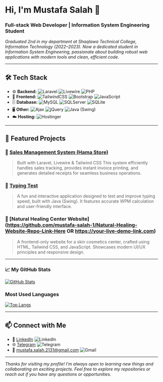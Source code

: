 
# Hi, I'm Mustafa Salah 👋
### Full-stack Web Developer | Information System Engineering Student

_Graduated 2nd in my department at Shaqlawa Technical College, Information Technology (2022–2023)._
_Now a dedicated student in Information System Engineering, passionate about building robust web applications with modern tools and clean, efficient code._

---

## 🛠 Tech Stack

- ⚙️ **Backend:** ![Laravel](https://img.shields.io/badge/Laravel-FF2D20?style=for-the-badge&logo=laravel&logoColor=white) ![Livewire](https://img.shields.io/badge/Livewire-4B5563?style=for-the-badge&logo=livewire&logoColor=white) ![PHP](https://img.shields.io/badge/PHP-777BB4?style=for-the-badge&logo=php&logoColor=white)
- 💅 **Frontend:** ![TailwindCSS](https://img.shields.io/badge/Tailwind_CSS-38B2AC?style=for-the-badge&logo=tailwind-css&logoColor=white) ![Bootstrap](https://img.shields.io/badge/Bootstrap-563D7C?style=for-the-badge&logo=bootstrap&logoColor=white) ![JavaScript](https://img.shields.io/badge/JavaScript-F7DF1E?style=for-the-badge&logo=javascript&logoColor=black)
- 🗄️ **Database:** ![MySQL](https://img.shields.io/badge/MySQL-005C84?style=for-the-badge&logo=mysql&logoColor=white) ![SQLServer](https://img.shields.io/badge/Microsoft_SQL_Server-CC2927?style=for-the-badge&logo=microsoft-sql-server&logoColor=white) ![SQLite](https://img.shields.io/badge/SQLite-07405E?style=for-the-badge&logo=sqlite&logoColor=white)
- 🖥️ **Other:** ![Ajax](https://img.shields.io/badge/AJAX-000000?style=for-the-badge&logo=ajax&logoColor=white) ![jQuery](https://img.shields.io/badge/jQuery-0769AD?style=for_the_badge&logo=jquery&logoColor=white) ![Java](https://img.shields.io/badge/Java-007396?style=for-the-badge&logo=java&logoColor=white) (Swing)
- ☁️ **Hosting:** ![Hostinger](https://img.shields.io/badge/Hostinger-4074F4?style=for-the-badge&logo=hostinger&logoColor=white)


---

## 📂 Featured Projects

### 🔹 [Sales Management System (Hama Store)](https://github.com/mustafa-salah-1/Hama-Store-Repo-Link-Here)
> Built with Laravel, Livewire & Tailwind CSS
> This system efficiently handles sales tracking, provides instant invoice printing, and generates detailed receipts for seamless business operations.

### 🔹 [Typing Test](https://github.com/mustafa-salah-1/Typing-Test-Repo-Link-Here)
> A fun and interactive application designed to test and improve typing speed, built with Java (Swing). It features accurate WPM calculation and user-friendly interface.

### 🔹 [Natural Healing Center Website](https://github.com/mustafa-salah-1/Natural-Healing-Website-Repo-Link-Here OR https://your-live-demo-link.com)
> A frontend-only website for a skin cosmetics center, crafted using HTML, Tailwind CSS, and JavaScript. Showcases modern UI/UX principles and responsive design.

---

### 📈 My GitHub Stats

[![GitHub Stats](https://github-readme-stats.vercel.app/api?username=mustafa-salah-1&show_icons=true&theme=dark)](https://github.com/anuraghazra/github-readme-stats)

### Most Used Languages

[![Top Langs](https://github-readme-stats.vercel.app/api/top-langs/?username=mustafa-salah-1&layout=compact&theme=dark)](https://github.com/anuraghazra/github-readme-stats)

---

## 📫 Connect with Me

- 💼 [LinkedIn](https://www.linkedin.com/in/mustafa-salah-8299b332a?utm_source=share&utm_campaign=share_via&utm_content=profile&utm_medium=android_app) ![LinkedIn](https://img.shields.io/badge/LinkedIn-0077B5?style=for-the-badge&logo=linkedin&logoColor=white)
- 🌐 [Telegram](https://t.me/m0_s1a) ![Telegram](https://img.shields.io/badge/Telegram-2CA5E0?style=for-the-badge&logo=telegram&logoColor=white)
- 📧 mustafa.salah.2131@gmail.com ![Gmail](https://img.shields.io/badge/Gmail-D14836?style=for-the-badge&logo=gmail&logoColor=white)

---

_Thanks for visiting my profile! I'm always open to learning new things and collaborating on exciting projects. Feel free to explore my repositories or reach out if you have any questions or opportunities._
